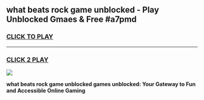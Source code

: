 
## what beats rock game unblocked - Play Unblocked Gmaes & Free #a7pmd
<h3>
<a href="https://premium.freeplayer.one?title=what_beats_rock_game_unblocked&ref=01M">CLICK TO PLAY</a></h3>
<hr>

<h3>
<a href="https://premium.freeplayer.one?title=what_beats_rock_game_unblocked&ref=01M">CLICK 2 PLAY</a>
  
</h3>

<a href="https://premium.freeplayer.one?title=what_beats_rock_game_unblocked&ref=01M"><img src="https://clearcache.store/games.png"></a>


**what beats rock game unblocked games unblocked: Your Gateway to Fun and Accessible Online Gaming**
